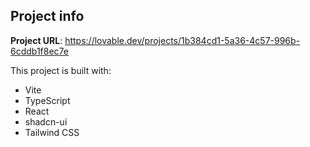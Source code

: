 
## Project info

**Project URL**: https://lovable.dev/projects/1b384cd1-5a36-4c57-996b-6cddb1f8ec7e

This project is built with:

- Vite
- TypeScript
- React
- shadcn-ui
- Tailwind CSS
